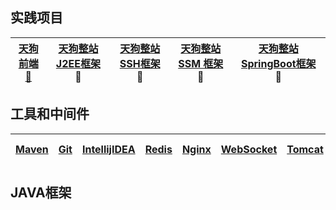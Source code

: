 实践项目
--- 
[天狗前端 🐶](https://github.com/stevenli91748/JAVA-Architecture/blob/master/project/TDog%20FrontEnd/README)| [天狗整站 J2EE框架](https://github.com/stevenli91748/JAVA-Architecture/blob/master/project/TDog%20J2EE%20Project/README) 🐶 |[天狗整站 SSH框架](https://github.com/stevenli91748/JAVA-Architecture/blob/master/project/TDog%20SSH%20Project/README) 🐶| [天狗整站 SSM 框架](https://github.com/stevenli91748/JAVA-Architecture/blob/master/project/TDog%20SSM%20Project/README)🐶 | [天狗整站 SpringBoot框架](https://github.com/stevenli91748/JAVA-Architecture/blob/master/project/TDog%20SpringBoot%20Project/README) 🐶|
------------ | -------------|----------- |---------- | -----------------|


工具和中间件  
---  
[Maven](https://github.com/stevenli91748/JAVA-Architecture/blob/master/Tools%20and%20Middleware/Maven/README)|[Git](https://github.com/stevenli91748/JAVA-Architecture/blob/master/Tools%20and%20Middleware/Git/README)|[IntellijIDEA](https://github.com/stevenli91748/JAVA-Architecture/blob/master/Tools%20and%20Middleware/IntellijIDEA/README)|[Redis](https://github.com/stevenli91748/JAVA-Architecture/blob/master/Tools%20and%20Middleware/Redis/README)|[Nginx](https://github.com/stevenli91748/JAVA-Architecture/blob/master/Tools%20and%20Middleware/Nginx/README)|[WebSocket](https://github.com/stevenli91748/JAVA-Architecture/blob/master/Tools%20and%20Middleware/WebSocket/README)|[Tomcat](https://github.com/stevenli91748/JAVA-Architecture/blob/master/Tools%20and%20Middleware/Tomcat/README)|[QRCode](https://github.com/stevenli91748/JAVA-Architecture/blob/master/Tools%20and%20Middleware/QRCode/README)|[Search Engineer](https://github.com/stevenli91748/JAVA-Architecture/blob/master/Tools%20and%20Middleware/Search%20Engineer/README)|[Quartz](https://github.com/stevenli91748/JAVA-Architecture/blob/master/Tools%20and%20Middleware/Quartz/README)|[Shiro](https://github.com/stevenli91748/JAVA-Architecture/blob/master/Tools%20and%20Middleware/Shiro/README)|  
-----|---|-------|-----|-----|-----|----|------|-----|-----|------|


JAVA框架   
---

  
